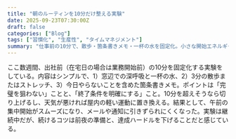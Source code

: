 ```yaml
---
title: "朝のルーティンを10分だけ整える実験"
date: 2025-09-23T07:30:00Z
draft: false
categories: ["Blog"]
tags: ["習慣化", "生産性", "タイムマネジメント"]
summary: "仕事前の10分で、散歩・箇条書きメモ・一杯の水を固定化。小さな開始エネルギーで一日の集中力を底上げする試み。"
---
```


ここ数週間、出社前（在宅日の場合は業務開始前）の10分を固定化する実験をしている。内容はシンプルで、1）窓辺での深呼吸と一杯の水、2）3分の散歩またはストレッチ、3）今日やらないことを含めた箇条書きメモ。ポイントは「完璧を狙わない」ことと、「終了条件を明確にする」こと。10分を超えそうなら切り上げるし、天気が悪ければ屋内の軽い運動に置き換える。結果として、午前の集中開始がスムーズになり、メールや通知に引きずられにくくなった。実験は継続中だが、続けるコツは前夜の準備と、達成ハードルを下げることだと感じている。
